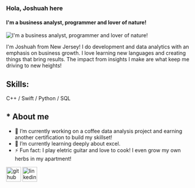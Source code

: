 ### Hola, [](https://user-images.githubusercontent.com/18350557/176309783-0785949b-9127-417c-8b55-ab5a4333674e.gif) Joshuah here
#### I'm a business analyst, programmer and lover of nature!
![I'm a business analyst, programmer and lover of nature!](https://media.licdn.com/dms/image/D5616AQFFokWWhYmRkw/profile-displaybackgroundimage-shrink_350_1400/0/1711465615126?e=1717027200&v=beta&t=qvpj8j_rBIuj5T0eHvD1uZdE0wGxgOd-_DoCI-bkEW8)

I'm Joshuah from New Jersey! I do development and data analytics with an emphasis on business growth. I love learning new languages and creating things that bring results. The impact from insights I make are what keep me driving to new heights!

## Skills: 
 C++ / Swift / Python / SQL 

## * About me 
- 🔭 I’m currently working on a coffee data analysis project and earning another certification to build my skillset!
- 🌱 I’m currently learning deeply about excel.
- ⚡ Fun fact: I play eletric guitar and love to cook! I even grow my own herbs in my apartment!


[<img src='https://cdn.jsdelivr.net/npm/simple-icons@3.0.1/icons/github.svg' alt='github' height='40'>](https://github.com/https://github.com/joshwuhh)  [<img src='https://cdn.jsdelivr.net/npm/simple-icons@3.0.1/icons/linkedin.svg' alt='linkedin' height='40'>](https://www.linkedin.com/in/https://www.linkedin.com/in/joshuahjrodriguez//)  

<!--
**joshwuhh/joshwuhh** is a ✨ _special_ ✨ repository because its `README.md` (this file) appears on your GitHub profile.

Here are some ideas to get you started:


- 🔭 I’m currently working on ...
- 🌱 I’m currently learning ...
- 👯 I’m looking to collaborate on ...
- 🤔 I’m looking for help with ...
- 💬 Ask me about ...
- 📫 How to reach me: ...
- 😄 Pronouns: ...
- ⚡ Fun fact: ...
-->

